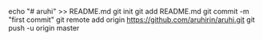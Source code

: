 echo "# aruhi" >> README.md
git init
git add README.md
git commit -m "first commit"
git remote add origin https://github.com/aruhirin/aruhi.git
git push -u origin master
